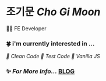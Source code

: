 # 조기문 *Cho Gi Moon*
🧑‍💻 FE Developer  

### 🍀 i'm currently interested in ... </br>
*🧼 Clean Code* *🧪 Test Code* *💯 Vanilla JS*

### ✨ *For More Info...* **[BLOG](https://g1moon.notion.site/Vanilla-Gimoon-Blog-3ffe8d48931a42969369f77da919fa05)**
